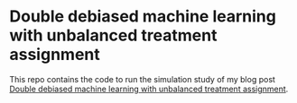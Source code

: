 # Double debiased machine learning with unbalanced treatment assignment

This repo contains the code to run the simulation study of my blog post [Double debiased machine learning with unbalanced treatment assignment](https://dballinari.github.io/double-ml-imbalanced/#proof-of-the-asymptotic-properties).
